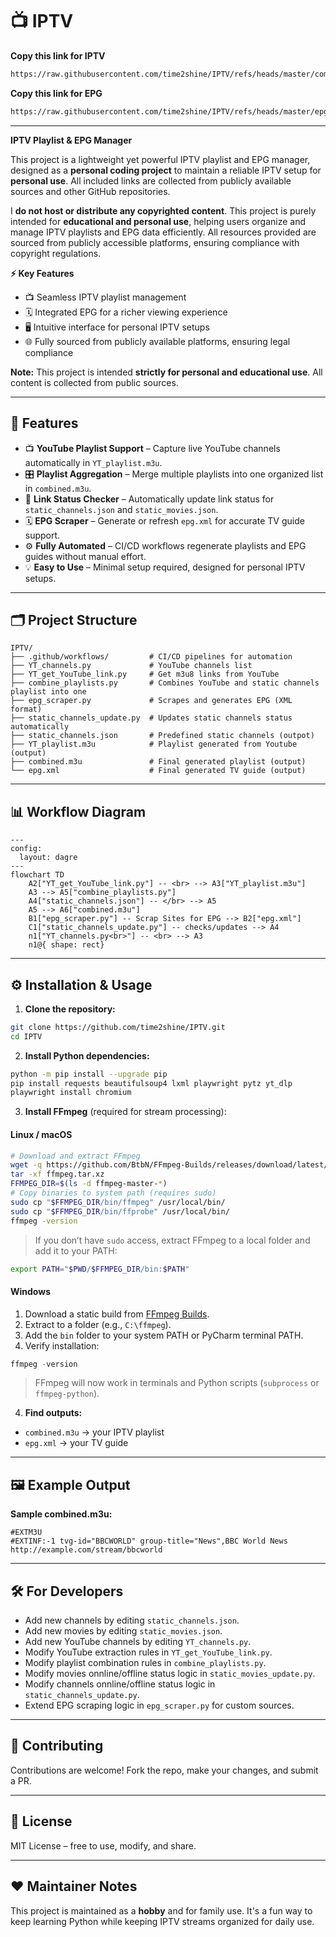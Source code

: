 # 📺 IPTV

**Copy this link for IPTV**
```bash
https://raw.githubusercontent.com/time2shine/IPTV/refs/heads/master/combined.m3u
```
**Copy this link for EPG**
```bash
https://raw.githubusercontent.com/time2shine/IPTV/refs/heads/master/epg.xml
```

---

**IPTV Playlist & EPG Manager**

This project is a lightweight yet powerful IPTV playlist and EPG manager, designed as a **personal coding project** to maintain a reliable IPTV setup for **personal use**. All included links are collected from publicly available sources and other GitHub repositories.

I **do not host or distribute any copyrighted content**. This project is purely intended for **educational and personal use**, helping users organize and manage IPTV playlists and EPG data efficiently. All resources provided are sourced from publicly accessible platforms, ensuring compliance with copyright regulations.

**⚡ Key Features**

* 📺 Seamless IPTV playlist management
* 🗓 Integrated EPG for a richer viewing experience
* 🖥 Intuitive interface for personal IPTV setups
* 🌐 Fully sourced from publicly available platforms, ensuring legal compliance

**Note:** This project is intended **strictly for personal and educational use**. All content is collected from public sources.

---

## 🚀 Features

* 📺 **YouTube Playlist Support** – Capture live YouTube channels automatically in `YT_playlist.m3u`.
* 🎛 **Playlist Aggregation** – Merge multiple playlists into one organized list in `combined.m3u`.
* 🔗 **Link Status Checker** – Automatically update link status for `static_channels.json` and `static_movies.json`.
* 🗓 **EPG Scraper** – Generate or refresh `epg.xml` for accurate TV guide support.
* ⚙️ **Fully Automated** – CI/CD workflows regenerate playlists and EPG guides without manual effort.
* 💡 **Easy to Use** – Minimal setup required, designed for personal IPTV setups.

---

## 🗂 Project Structure

```
IPTV/
├── .github/workflows/         # CI/CD pipelines for automation
├── YT_channels.py             # YouTube channels list
├── YT_get_YouTube_link.py     # Get m3u8 links from YouTube
├── combine_playlists.py       # Combines YouTube and static channels playlist into one
├── epg_scraper.py             # Scrapes and generates EPG (XML format)
├── static_channels_update.py  # Updates static channels status automatically
├── static_channels.json       # Predefined static channels (outpot)
├── YT_playlist.m3u            # Playlist generated from Youtube (output)
├── combined.m3u               # Final generated playlist (output)
└── epg.xml                    # Final generated TV guide (output)
```

---

## 📊 Workflow Diagram

```mermaid
---
config:
  layout: dagre
---
flowchart TD
    A2["YT_get_YouTube_link.py"] -- <br> --> A3["YT_playlist.m3u"]
    A3 --> A5["combine_playlists.py"]
    A4["static_channels.json"] -- </br> --> A5
    A5 --> A6["combined.m3u"]
    B1["epg_scraper.py"] -- Scrap Sites for EPG --> B2["epg.xml"]
    C1["static_channels_update.py"] -- checks/updates --> A4
    n1["YT_channels.py<br>"] -- <br> --> A3
    n1@{ shape: rect}

```

---

## ⚙️ Installation & Usage

1. **Clone the repository:**

```bash
git clone https://github.com/time2shine/IPTV.git
cd IPTV
```

2. **Install Python dependencies:**

```bash
python -m pip install --upgrade pip
pip install requests beautifulsoup4 lxml playwright pytz yt_dlp
playwright install chromium
```

3. **Install FFmpeg** (required for stream processing):

#### Linux / macOS

```bash
# Download and extract FFmpeg
wget -q https://github.com/BtbN/FFmpeg-Builds/releases/download/latest/ffmpeg-master-latest-linux64-gpl.tar.xz -O ffmpeg.tar.xz
tar -xf ffmpeg.tar.xz
FFMPEG_DIR=$(ls -d ffmpeg-master-*)
# Copy binaries to system path (requires sudo)
sudo cp "$FFMPEG_DIR/bin/ffmpeg" /usr/local/bin/
sudo cp "$FFMPEG_DIR/bin/ffprobe" /usr/local/bin/
ffmpeg -version
```

> If you don’t have `sudo` access, extract FFmpeg to a local folder and add it to your PATH:

```bash
export PATH="$PWD/$FFMPEG_DIR/bin:$PATH"
```

#### Windows

1. Download a static build from [FFmpeg Builds](https://www.gyan.dev/ffmpeg/builds/).
2. Extract to a folder (e.g., `C:\ffmpeg`).
3. Add the `bin` folder to your system PATH or PyCharm terminal PATH.
4. Verify installation:

```powershell
ffmpeg -version
```

> FFmpeg will now work in terminals and Python scripts (`subprocess` or `ffmpeg-python`).

4. **Find outputs:**

* `combined.m3u` → your IPTV playlist
* `epg.xml` → your TV guide

---

## 🖼 Example Output

**Sample combined.m3u:**
```m3u
#EXTM3U
#EXTINF:-1 tvg-id="BBCWORLD" group-title="News",BBC World News
http://example.com/stream/bbcworld
```

---

## 🛠 For Developers

- Add new channels by editing `static_channels.json`.
- Add new movies by editing `static_movies.json`.
- Add new YouTube channels by editing `YT_channels.py`.
- Modify YouTube extraction rules in `YT_get_YouTube_link.py`.
- Modify playlist combination rules in `combine_playlists.py`.
- Modify movies onnline/offline status logic in `static_movies_update.py`.
- Modify channels onnline/offline status logic in `static_channels_update.py`.
- Extend EPG scraping logic in `epg_scraper.py` for custom sources.

---

## 🤝 Contributing

Contributions are welcome! Fork the repo, make your changes, and submit a PR.

---

## 📜 License

MIT License – free to use, modify, and share.

---

## ❤️ Maintainer Notes

This project is maintained as a **hobby** and for family use. It's a fun way to keep learning Python while keeping IPTV streams organized for daily use.
